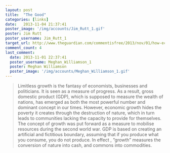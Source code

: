 ```yaml
---
layout: post
title:  "The Good"
categories: [links]
date:   2013-11-04 21:37:41
poster_image: '/img/accounts/Jim_Rutt_1.gif'
poster: Jim Rutt
poster_username: Jim_Rutt_1
target_url: http://www.theguardian.com/commentisfree/2013/nov/01/how-economic-growth-has-become-anti-life
comment_count: 4
last_comment:
  date: 2013-11-01 22:37:41
  poster_username: Meghan_Williamson_1
  poster: Meghan Williamson
  poster_image: '/img/accounts/Meghan_Williamson_1.gif'
---
```


> Limitless growth is the fantasy of economists, businesses and politicians. It is seen as a measure of progress. As a result, gross domestic product (GDP), which is supposed to measure the wealth of nations, has emerged as both the most powerful number and dominant concept in our times. However, economic growth hides the poverty it creates through the destruction of nature, which in turn leads to communities lacking the capacity to provide for themselves. The concept of growth was put forward as a measure to mobilise resources during the second world war. GDP is based on creating an artificial and fictitious boundary, assuming that if you produce what you consume, you do not produce. In effect , “growth” measures the conversion of nature into cash, and commons into commodities.
